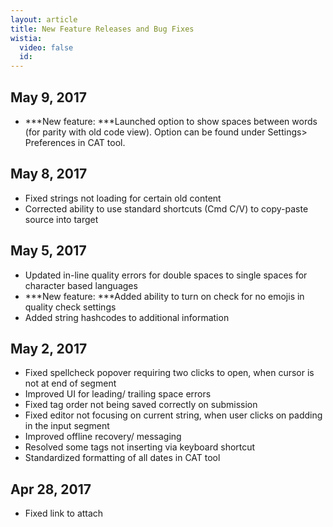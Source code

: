 ```yaml
---
layout: article
title: New Feature Releases and Bug Fixes
wistia:
  video: false
  id:
---
```



## May 9, 2017

* ***New feature:&nbsp;***Launched option to show spaces between words (for parity with old code view). Option can be found under Settings&gt; Preferences in CAT tool.

## May 8, 2017

* Fixed strings not loading for certain old content
* Corrected ability to use standard shortcuts (Cmd C/V) to copy-paste source into target

## May 5, 2017

* Updated in-line quality errors for double spaces to single spaces for character based languages
* ***New feature:&nbsp;***Added ability to turn on check for no emojis in quality check settings
* Added string hashcodes to additional information

## May 2, 2017

* Fixed spellcheck popover requiring two clicks to open, when cursor is not at end of segment
* Improved UI for leading/ trailing space errors
* Fixed tag order not being saved correctly on submission
* Fixed editor not focusing on current string, when user clicks on padding in the input segment&nbsp;
* Improved offline recovery/ messaging
* Resolved some tags not inserting via keyboard shortcut
* Standardized formatting of all dates in CAT tool

## Apr 28, 2017

* Fixed link to attach